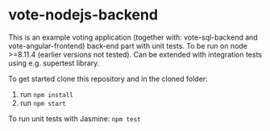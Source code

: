 # vote-nodejs-backend

This is an example voting application (together with: vote-sql-backend and vote-angular-frontend) back-end part with unit tests. To be run on node >=8.11.4 (earlier versions not tested). Can be extended with integration tests using e.g. supertest library.

To get started clone this repository and in the cloned folder:
1. run `npm install`
2. run `npm start`

To run unit tests with Jasmine:
`npm test`
